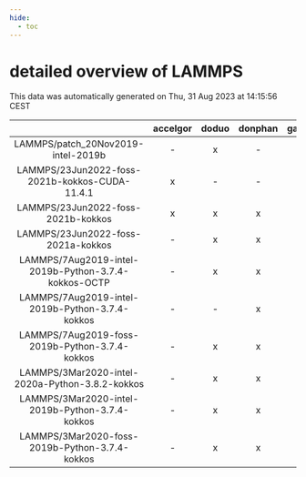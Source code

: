 ```yaml
---
hide:
  - toc
---
```


detailed overview of LAMMPS
===========================


This data was automatically generated on Thu, 31 Aug 2023 at 14:15:56 CEST  

| |accelgor|doduo|donphan|gallade|joltik|skitty|swalot|victini|
| :---: | :---: | :---: | :---: | :---: | :---: | :---: | :---: | :---: |
|LAMMPS/patch_20Nov2019-intel-2019b|-|x|-|-|-|-|-|-|
|LAMMPS/23Jun2022-foss-2021b-kokkos-CUDA-11.4.1|x|-|-|-|x|-|-|-|
|LAMMPS/23Jun2022-foss-2021b-kokkos|x|x|x|-|x|x|x|x|
|LAMMPS/23Jun2022-foss-2021a-kokkos|-|x|x|-|x|x|x|x|
|LAMMPS/7Aug2019-intel-2019b-Python-3.7.4-kokkos-OCTP|-|x|x|-|x|x|-|x|
|LAMMPS/7Aug2019-intel-2019b-Python-3.7.4-kokkos|-|-|x|-|x|x|-|x|
|LAMMPS/7Aug2019-foss-2019b-Python-3.7.4-kokkos|-|x|x|-|x|x|-|x|
|LAMMPS/3Mar2020-intel-2020a-Python-3.8.2-kokkos|-|x|x|-|x|x|x|x|
|LAMMPS/3Mar2020-intel-2019b-Python-3.7.4-kokkos|-|x|x|-|x|x|-|x|
|LAMMPS/3Mar2020-foss-2019b-Python-3.7.4-kokkos|-|x|x|-|x|x|-|x|
